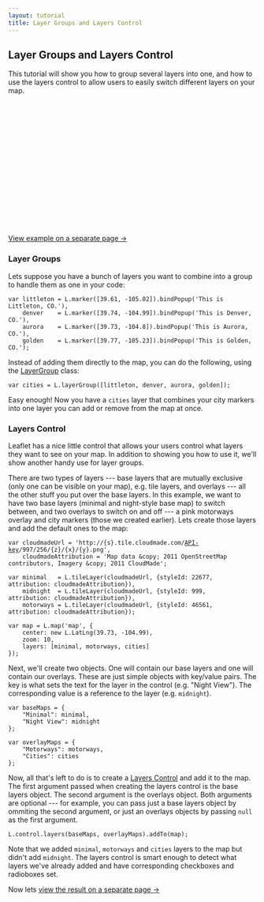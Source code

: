 ```yaml
---
layout: tutorial
title: Layer Groups and Layers Control
---
```


## Layer Groups and Layers Control

This tutorial will show you how to group several layers into one, and how to use the layers control to allow users to easily switch different layers on your map.

<div id="map" style="height: 250px; margin: 0 0 18px"></div>

[View example on a separate page &rarr;](ayers-control-example.html)


### Layer Groups

Lets suppose you have a bunch of layers you want to combine into a group to handle them as one in your code:

	var littleton = L.marker([39.61, -105.02]).bindPopup('This is Littleton, CO.'),
		denver    = L.marker([39.74, -104.99]).bindPopup('This is Denver, CO.'),
		aurora    = L.marker([39.73, -104.8]).bindPopup('This is Aurora, CO.'),
	    golden    = L.marker([39.77, -105.23]).bindPopup('This is Golden, CO.');

Instead of adding them directly to the map, you can do the following, using the <a href="http://leaflet.cloudmade.com/reference.html#layergroup">LayerGroup</a> class:

	var cities = L.layerGroup([littleton, denver, aurora, golden]);

Easy enough! Now you have a `cities` layer that combines your city markers into one layer you can add or remove from the map at once.

### Layers Control

Leaflet has a nice little control that allows your users control what layers they want to see on your map. In addition to showing you how to use it, we'll show another handy use for layer groups.

There are two types of layers --- base layers that are mutually exclusive (only one can be visible on your map), e.g. tile layers, and overlays --- all the other stuff you put over the base layers. In this example, we want to have two base layers (minimal and night-style base map) to switch between, and two overlays to switch on and off --- a pink motorways overlay and city markers (those we created earlier). Lets create those layers and add the default ones to the map:

<pre><code>var cloudmadeUrl = 'http://{s}.tile.cloudmade.com/<a href="http://cloudmade.com/register">API-key</a>/997/256/{z}/{x}/{y}.png',
	cloudmadeAttribution = 'Map data &amp;copy; 2011 OpenStreetMap contributors, Imagery &amp;copy; 2011 CloudMade';

var minimal   = L.tileLayer(cloudmadeUrl, {styleId: 22677, attribution: cloudmadeAttribution}),
	midnight  = L.tileLayer(cloudmadeUrl, {styleId: 999,   attribution: cloudmadeAttribution}),
	motorways = L.tileLayer(cloudmadeUrl, {styleId: 46561, attribution: cloudmadeAttribution});

var map = L.map('map', {
	center: new L.LatLng(39.73, -104.99),
	zoom: 10,
	layers: [minimal, motorways, cities]
});</code></pre>

Next, we'll create two objects. One will contain our base layers and one will contain our overlays. These are just simple objects with key/value pairs. The key is what sets the text for the layer in the control (e.g. "Night View"). The corresponding value is a reference to the layer (e.g. `midnight`).

<pre><code>var baseMaps = {
	"Minimal": minimal,
	"Night View": midnight
};

var overlayMaps = {
    "Motorways": motorways,
    "Cities": cities
};</code></pre>

Now, all that's left to do is to create a [Layers Control](../reference.html#control-layers) and add it to the map. The first argument passed when creating the layers control is the base layers object. The second argument is the overlays object. Both arguments are optional --- for example, you can pass just a base layers object by ommiting the second argument, or just an overlays objects by passing `null` as the first argument.

<pre><code>L.control.layers(baseMaps, overlayMaps).addTo(map);</code></pre>

Note that we added `minimal`, `motorways` and `cities` layers to the map but didn't add `midnight`. The layers control is smart enough to detect what layers we've already added and have corresponding checkboxes and radioboxes set.

Now lets [view the result on a separate page &rarr;](layers-control-example.html)

<script>
	var cities = new L.LayerGroup();

    L.marker([39.61, -105.02]).bindPopup('This is Littleton, CO.').addTo(cities),
	L.marker([39.74, -104.99]).bindPopup('This is Denver, CO.').addTo(cities),
	L.marker([39.73, -104.8]).bindPopup('This is Aurora, CO.').addTo(cities),
	L.marker([39.77, -105.23]).bindPopup('This is Golden, CO.').addTo(cities);

    var minimal   = L.tileLayer(CM_URL, {styleId: 22677, attribution: CM_ATTR}),
	    midnight  = L.tileLayer(CM_URL, {styleId: 999,   attribution: CM_ATTR}),
	    motorways = L.tileLayer(CM_URL, {styleId: 46561, attribution: CM_ATTR});

	var map = L.map('map', {
		center: [39.73, -104.99],
		zoom: 10,
		layers: [minimal, motorways, cities]
	});

	var baseLayers = {
		"Minimal": minimal,
		"Night View": midnight
	};

	var overlays = {
		"Motorways": motorways,
		"Cities": cities
	};

	L.control.layers(baseLayers, overlays).addTo(map);
</script>
